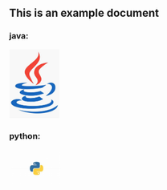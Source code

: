 ## This is an example document

### java:

<img src="/MonsterDocsFork/assets/images/java.jpeg" width="100px">

### python:

<img src="/MonsterDocsFork/python.jpg" width="100px" alt=""> <img src="/python.jpg" width="100px" alt="">